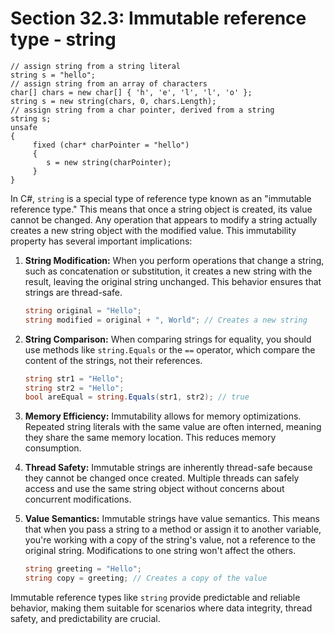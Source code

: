 ﻿# Section 32.3: Immutable reference type - string
```
// assign string from a string literal
string s = "hello";
// assign string from an array of characters
char[] chars = new char[] { 'h', 'e', 'l', 'l', 'o' };
string s = new string(chars, 0, chars.Length);
// assign string from a char pointer, derived from a string
string s;
unsafe
{
	 fixed (char* charPointer = "hello")
	 {
		s = new string(charPointer);
	 }
}
```

In C#, `string` is a special type of reference type known as an "immutable reference type." This means that once a string object is created, its value cannot be changed. Any operation that appears to modify a string actually creates a new string object with the modified value. This immutability property has several important implications:

1. **String Modification:** When you perform operations that change a string, such as concatenation or substitution, it creates a new string with the result, leaving the original string unchanged. This behavior ensures that strings are thread-safe.

   ```csharp
   string original = "Hello";
   string modified = original + ", World"; // Creates a new string
   ```

2. **String Comparison:** When comparing strings for equality, you should use methods like `string.Equals` or the `==` operator, which compare the content of the strings, not their references.

   ```csharp
   string str1 = "Hello";
   string str2 = "Hello";
   bool areEqual = string.Equals(str1, str2); // true
   ```

3. **Memory Efficiency:** Immutability allows for memory optimizations. Repeated string literals with the same value are often interned, meaning they share the same memory location. This reduces memory consumption.

4. **Thread Safety:** Immutable strings are inherently thread-safe because they cannot be changed once created. Multiple threads can safely access and use the same string object without concerns about concurrent modifications.

5. **Value Semantics:** Immutable strings have value semantics. This means that when you pass a string to a method or assign it to another variable, you're working with a copy of the string's value, not a reference to the original string. Modifications to one string won't affect the others.

   ```csharp
   string greeting = "Hello";
   string copy = greeting; // Creates a copy of the value
   ```

Immutable reference types like `string` provide predictable and reliable behavior, making them suitable for scenarios where data integrity, thread safety, and predictability are crucial.